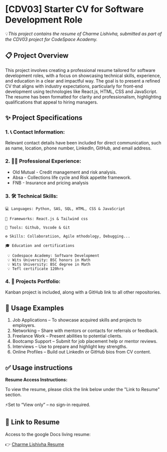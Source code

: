 # [CDV03] Starter CV for Software Development Role

💡*This project contains the resume of Charme Lishivha, submitted as part of the CDV03 project for CodeSpace Academy.*

## 📋 Project Overview

This project involves creating a professional resume tailored for software development roles, with a focus on showcasing technical skills, experience, and education in a clear and impactful way. The goal is to present a refined CV that aligns with industry expectations, particularly for front-end development using technologies like React.js, HTML, CSS and JavaScript. The resume has been formatted for clarity and professionalism, highlighting qualifications that appeal to hiring managers.

## ✨ Project Specifications

### 1. 📞 **Contact Information**:

Relevant contact details have been included for direct communication, such as name, location, phone number, LinkedIn, GitHub, and email address.

### 2. 🧑‍💻 **Professional Experience**:

- Old Mutual - Credit management and risk analysis.
- Absa - Collections life cycle and Risk appetite framework.
- FNB - Insurance and pricing analysis

### 3. 🛠️ **Technical Skills**:

    💻 Languages: Python, SAS, SQL, HTML, CSS & JavaScript

    🧱 Frameworks: React.js & Tailwind css

    🧰 Tools: Github, Vscode & Git

    ⚙️ Skills: Collaboratiion, Agile mthodology, Debugging...

    🎓 Education and certifications

     💡 Codespace Academy: Software Development
     💡 Wits University: BSC honors in Math
     💡 Wits University: BSC degree in Math
     💡 Tefl certificate 120hrs

### 4. 💼 **Projects Portfolio**:

Kanban project is included, along with a GitHub link to all other repositories.

## 📖 Usage Examples

1. Job Applications – To showcase acquired skills and projects to employers.
2. Networking – Share with mentors or contacts for referrals or feedback.
3. Freelance Work – Present abilities to potential clients.
4. Bootcamp Support – Submit for job placement help or mentor reviews.
5. Interviews – Use to prepare and highlight key strengths.
6. Online Profiles – Build out LinkedIn or GitHub bios from CV content.

## ✅ Usage instructions

**Resume Access Instructions:**

To view the resume, please click the link below under the "Link to Resume" section.

⚡Set to “View only” – no sign-in required.

## 🔗 Link to Resume

Access to the google Docs living resume:

👉 [Charme Lishivha Resume](https://docs.google.com/document/d/16JqL4fNBkSaP_2_p9GadSWGQC5RS9tXCh-zQctsvSvw/edit?usp=sharing)
